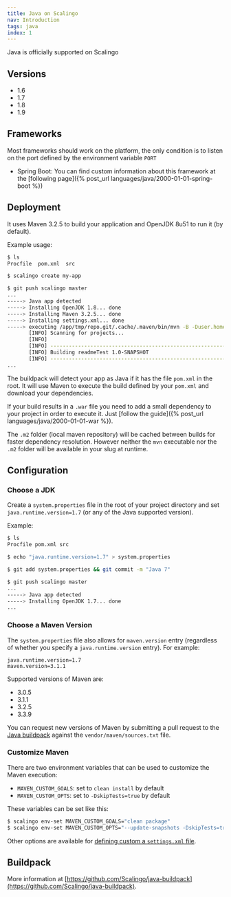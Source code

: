 ```yaml
---
title: Java on Scalingo
nav: Introduction
tags: java
index: 1
---
```


Java is officially supported on Scalingo

## Versions

* 1.6
* 1.7
* 1.8
* 1.9

## Frameworks

Most frameworks should work on the platform, the only condition is to listen on the port
defined by the environment variable `PORT`

* Spring Boot: You can find custom information about this framework at the
  [following page]({% post_url languages/java/2000-01-01-spring-boot %})

## Deployment

It uses Maven 3.2.5 to build your application and OpenJDK 8u51 to run it (by
default).

Example usage:

```bash
$ ls
Procfile  pom.xml  src

$ scalingo create my-app

$ git push scalingo master
...
-----> Java app detected
-----> Installing OpenJDK 1.8... done
-----> Installing Maven 3.2.5... done
-----> Installing settings.xml... done
-----> executing /app/tmp/repo.git/.cache/.maven/bin/mvn -B -Duser.home=/tmp/build_19z6l4hp57wqm -Dmaven.repo.local=/app/tmp/repo.git/.cache/.m2/repository -s /app/tmp/repo.git/.cache/.m2/settings.xml -DskipTests=true clean install
       [INFO] Scanning for projects...
       [INFO]
       [INFO] ------------------------------------------------------------------------
       [INFO] Building readmeTest 1.0-SNAPSHOT
       [INFO] ------------------------------------------------------------------------
...
```

The buildpack will detect your app as Java if it has the file `pom.xml` in the
root. It will use Maven to execute the build defined by your `pom.xml` and
download your dependencies.

If your build results in a `.war` file you need to add a small dependency to
your project in order to execute it. Just [follow the guide]({% post_url
languages/java/2000-01-01-war %}).

The `.m2` folder (local maven repository) will be cached between builds for
faster dependency resolution. However neither the `mvn` executable nor the
`.m2` folder will be available in your slug at runtime.

## Configuration

### Choose a JDK

Create a `system.properties` file in the root of your project directory and
set `java.runtime.version=1.7` (or any of the Java supported version).

Example:

```bash
$ ls
Procfile pom.xml src

$ echo "java.runtime.version=1.7" > system.properties

$ git add system.properties && git commit -m "Java 7"

$ git push scalingo master
...
-----> Java app detected
-----> Installing OpenJDK 1.7... done
...
```

### Choose a Maven Version

The `system.properties` file also allows for `maven.version` entry
(regardless of whether you specify a `java.runtime.version` entry). For example:

```text
java.runtime.version=1.7
maven.version=3.1.1
```

Supported versions of Maven are:
- 3.0.5
- 3.1.1
- 3.2.5
- 3.3.9

You can request new versions of Maven by submitting a pull request to the [Java
buildpack](https://github.com/Scalingo/java-buildpack) against the
`vendor/maven/sources.txt` file.

### Customize Maven

There are two environment variables that can be used to customize the Maven execution:

+ `MAVEN_CUSTOM_GOALS`: set to `clean install` by default
+ `MAVEN_CUSTOM_OPTS`: set to `-DskipTests=true` by default

These variables can be set like this:

```bash
$ scalingo env-set MAVEN_CUSTOM_GOALS="clean package"
$ scalingo env-set MAVEN_CUSTOM_OPTS="--update-snapshots -DskipTests=true"
```

Other options are available for [defining custom a `settings.xml`
file](https://devcenter.heroku.com/articles/using-a-custom-maven-settings-xml).

## Buildpack

More information at
[https://github.com/Scalingo/java-buildpack](https://github.com/Scalingo/java-buildpack).
